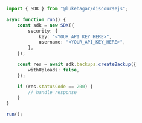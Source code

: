 <!-- Start SDK Example Usage [usage] -->
```typescript
import { SDK } from "@lukehagar/discoursejs";

async function run() {
    const sdk = new SDK({
        security: {
            key: "<YOUR_API_KEY_HERE>",
            username: "<YOUR_API_KEY_HERE>",
        },
    });

    const res = await sdk.backups.createBackup({
        withUploads: false,
    });

    if (res.statusCode == 200) {
        // handle response
    }
}

run();

```
<!-- End SDK Example Usage [usage] -->